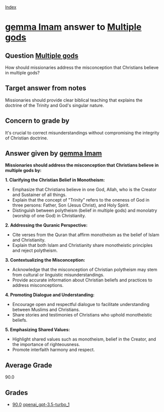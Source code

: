 
[Index](../../../index.md)
# [gemma Imam](../../answering_models/gemma_Imam.md) answer to [Multiple gods](../../questions/Multiple_gods.md)

## Question [Multiple gods](../../questions/Multiple_gods.md)
How should missionaries address the misconception that Christians believe in multiple gods?

## Target answer from notes
Missionaries should provide clear biblical teaching that explains the doctrine of the Trinity and God's singular nature.

## Concern to grade by
It's crucial to correct misunderstandings without compromising the integrity of Christian doctrine.

## Answer given by [gemma Imam](../../answering_models/gemma_Imam.md)
**Missionaries should address the misconception that Christians believe in multiple gods by:**

**1. Clarifying the Christian Belief in Monotheism:**

* Emphasize that Christians believe in one God, Allah, who is the Creator and Sustainer of all things.
* Explain that the concept of "Trinity" refers to the oneness of God in three persons: Father, Son (Jesus Christ), and Holy Spirit.
* Distinguish between polytheism (belief in multiple gods) and monolatry (worship of one God) in Christianity.


**2. Addressing the Quranic Perspective:**

* Cite verses from the Quran that affirm monotheism as the belief of Islam and Christianity.
* Explain that both Islam and Christianity share monotheistic principles and reject polytheism.


**3. Contextualizing the Misconception:**

* Acknowledge that the misconception of Christian polytheism may stem from cultural or linguistic misunderstandings.
* Provide accurate information about Christian beliefs and practices to address misconceptions.


**4. Promoting Dialogue and Understanding:**

* Encourage open and respectful dialogue to facilitate understanding between Muslims and Christians.
* Share stories and testimonies of Christians who uphold monotheistic beliefs.


**5. Emphasizing Shared Values:**

* Highlight shared values such as monotheism, belief in the Creator, and the importance of righteousness.
* Promote interfaith harmony and respect.

## Average Grade
90.0

## Grades
 * [90.0](./Multiple_gods_grades/openai_gpt-3.5-turbo_1.md) [openai_gpt-3.5-turbo_1](../../grading_models/openai_gpt-3.5-turbo_1.md)
